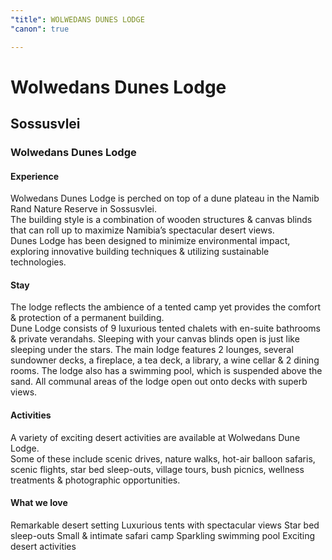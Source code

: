 ```yaml
---
"title": WOLWEDANS DUNES LODGE
"canon": true

---
```


# Wolwedans Dunes Lodge
## Sossusvlei
### Wolwedans Dunes Lodge

#### Experience
Wolwedans Dunes Lodge is perched on top of a dune plateau in the Namib Rand Nature Reserve in Sossusvlei.  
The building style is a combination of wooden structures &amp; canvas blinds that can roll up to maximize Namibia’s spectacular desert views.  
Dunes Lodge has been designed to minimize environmental impact, exploring innovative building techniques &amp; utilizing sustainable technologies.

#### Stay
The lodge reflects the ambience of a tented camp yet provides the comfort &amp; protection of a permanent building.  
Dune Lodge consists of 9 luxurious tented chalets with en-suite bathrooms &amp; private verandahs.   Sleeping with your canvas blinds open is just like sleeping under the stars.
The main lodge features 2 lounges, several sundowner decks, a fireplace, a tea deck, a library, a wine cellar &amp; 2 dining rooms.   The lodge also has a swimming pool, which is suspended above the sand.  All communal areas of the lodge open out onto decks with superb views.

#### Activities
A variety of exciting desert activities are available at Wolwedans Dune Lodge.  
Some of these include scenic drives, nature walks, hot-air balloon safaris, scenic flights, star bed sleep-outs, village tours, bush picnics, wellness treatments &amp; photographic opportunities.


#### What we love
Remarkable desert setting
Luxurious tents with spectacular views
Star bed sleep-outs
Small &amp; intimate safari camp
Sparkling swimming pool
Exciting desert activities